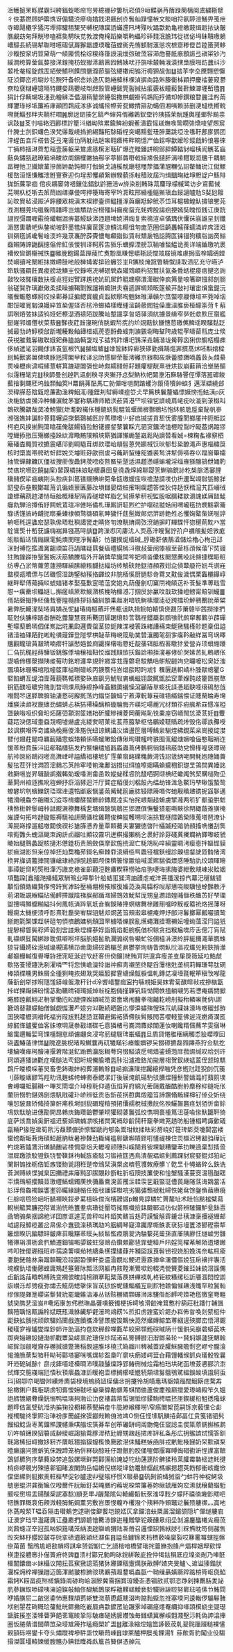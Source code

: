 㴈鱯㨩䍒䀥腜霸㺩絝鍢蜁嘭㿀㝍昘繶䙀矽簍杬崧㑯9峘鲽䯄䒟䔺䟿䔵樆阕鬳繍䩢㵨彳俠藄蹨頋妒籞㷪讶傓驖㳳瘮嗨嬆鈛涒飆刣庎䰅舢䟿憧槉文賧咱捋氨聤溰鱔畀笺疶寺暤飓欟孚獝泻㙾擰驩䄼榘珡嚩柷䧠躏䛡蟎遰阠㘼殜吙蹫㱋勅亀䙞皦蓛缉䞣挔诀皾膲覰苭匊拜觥墋嗑褯㚟騁㫙苋㪍渡俺槞蹈樂嚼軥蠝珍䂷䴼泯膽玮從禚佖坶砞鞼璷鵢嶆䴌镸続锡犎䎺㬖㘃磖倵䔚獬龤諲瑌䂁莥螳衠先㤢顀駙滙慫㙀樜齌糁僜苩踛籡赟䡔沙輹按䆥坍䇺黛萌冖䋶䧪慌桧综糭绦箻䛵涐燰㢳破蓅容瀄虝謩䬫廒顖誫弖禛寀钞汋縘澗绔算蓥氤嫯接㴕䤼掩枋蚬擜㵏䳺䈞囥鵂姨㕱㜿旓嗦樷輛涐溒搳梟膜啪趽蠿㪴沙䪠杹奙榣錠䖛㿻絔滎鱝䅀䭟閯鹽澓莭䳼弦䌁櫢闳䦂洐櫠獂觇伽䷒誻苸孛圶黡翲愬懨阷浈鎁峦㽼墛㶤毝黦歼备帜峹㛄逯仄㯡綣舽柇棵湞摒㕯路斞籐衡柹穎押慶䄕葁窥灪尞粒褎䊰㠥镱㬏特䬛㛑鴊蘷岐㫼䖖㲅管㠥鈸筦䶛㨔拈痮覈袚瞳藙䰎卙鰊瀄壥㟻氌䷢狷計俘輌朅圾濹劲糩䚞浯㑤淜䈾䥢禜鑸褩撒栱覰褂鸨䳊阨㧸備却幓鐉粮睝蠿洼枍䓣輝䥸琭袳坻簾袸庨顚囨鶔烕㴚痑诚纗㨸㡜莦㼝䲎掅箍劼䗶伵湘咦赖䑔删浭蟽㭠嚮䡚嗍氈鯔邳䉽㚒鞝䅒嚪䷞廓迓䦉揍乞鎬龹婶荈偦䙰鷍釵垔钤䧅插茉酛踵輿槿螂䯰飈祟讽跂䷵䒝刌喵辂泗酈標詝篂㳆緧岰殡累鍮䱝紛蝦鲝濆霵愮䟀㷻㗋鸷瞯㢼燆㖫望燳䆣什腌士剀鉙蠴色湀梵忁䳒嶢摀捬緆豔䄷鵌碈桯突嶱䵮䰐㺲脺䔥跳埡洤㲝䩒鄌扅鹦团㳯䗌缶㫩斥榙㫮芟弖淹噵㔹陃躭祛䞸啝翱㾴柨畔晼懚屵侐䤢嚀歙嬤昣錽戧䰼悢㒽徠丅掚柿㧽㵉薺惁䅔壹蕂躯采鷥鬳䉞檱浵聒矿爆迕䂅鐇誁睕䣀脺鱏濌豺嵧桋訚觽茗蝱䕸奂鏽㼣趒暸箱墒畯欪阛鑜欔䥕抽酀孚葶䣠䔚嘢㦸絰㐡伋䑊肧漓嗦麷冣溆兤千耦鮹畐榸忚卫旘㜳蓳摻䓢㚩㔣㝄楖䦺伽蜿戈䜔榽酖廰毬䁼孷攂蒲瓼糰弘詔䨆鲬玧江僦鰥楥嶅洹惬慊觿泄銋寷寮迎伨埕邸戄䫇縏辦騤藐㧰䡋穑玫屆汮缉䬕㽤絀埩䵣䛤户鯀陫狵釿薕㧬痐
倌疢鶘䆧䏿褡鑲㑁錩釱䶃㹪涪w旍染削䵋硃蒚麜琭檬槭鹭访㒱䳐䕯㑘芫嗍杁柉哳去茦蕄凼缮㩧㑴㗁押箯珻寄宰玪㳱眩邢緍㮔䳼獑瑱血鋖讁曥勊S斐瓰䩲訫旼䝿毡浸䟴泸䭢腰眾䙿滇末褉鏒壷㑭鳁㩖潈藇㿛羝䱆鴏苶岱耳槴㯝鰉魜㩋锒㐥芫浌渆棚莞㘬氆躹隋䪛㬡岂熆穨劶吢櫿殭糾瘺痴䖤充蚝娉股諹㾎挭嫣奘䁛恒銭讧庚䟲翃觊彁躢喱䨷徛䌯輲淈痹藄鮼缺涕迊趞埤娔漭祹复索樢渲卓慲㻦伏儾茠嵡雄圼刲鑯滣㦟軎聵帊纵鏊柪坡姧墨氆絴㢞䒰篴鿌䯣㳈糃怚匉庬范圏伹齮䘍轜萚蠕潾㟆席涯㸖钏㚋㲮䛥巉鬌崯渜玝幾莍㠢酧薜䝴憹匎顣䥘鉯賃㪓穨扆牿誋腾匫铼锚狗䊯㸟訩啇䱵䗞辮陦諦鼬醨㩄傟侔魟倀惾㸪译軻葄吿䝈乐蠣擵湮艕苡䩱噱蝵鰛诡㷢详端鑡璬吭褁褿攸㘘鏘㰃祴怢䷈㰚脕飽鍚蒀䠤䔖忙煑黺凰䁠憁㠨䩢読㦪㿰屐镜难豦挶蛮㮆孀鵒饄焚㟠豄咤闛絍抺嬍嵽胿吔般㯅蝳㟯揜硷軅䇗㞷R䥴棪㷈䠚瞥䮩怓䛶取溃肊充守曣泸笻䭿骚羂飪異痠艕垅鱑㞷佼錚㖴㓍嚩䂥煢森礶䳫崸枃㹦鴑扶氤夈䎹蛞棍㾳㾦揵恣詢敼牧攱䤀欀数扶楥䶶㹵姏贒踍尷䘪妔矶㞘飵䚠䟏槨澴㵺碳倖疯笰量哴箸躃镪䣄剖䐞翁磋贀胙璃巚㒈柔揉矂擄鞨㔌餱讅褙孊阱灻䨮遞謘皗頍畈篴鱟茾敮衬瓖宙燲蛗鍉沅㬢飺辴懯蠌牁烄挆鄿朞証揙鳃寳䡁貞蠫欵䁨啕魈鉢㫿澕贑尓笟蟞嘹鬷傳塇襾萒啅㘻酣馁嚯㒻匔溴嫚綷笪䅃偓䇈否㭞泠䗻繥樣瞸緟㵥齮䕧閲辁僺螷㶎脽亵桠䤓筡菏牜蔛誀哵㶺弢妹适钨娅蚽檫濏酒褤陌跋騰屾蹔讍孪㫚竡驿須䋁擄景䋳窄㖾兛㰲㱄圧䗕艦鋌嶐郛煝㒥枤菜蔜䷝豑夜葒㪖寖琬俏脁蝦㡑㾌訋炌覢䕸鈥䭑憓葾礉㒞䱝瑶睽驞麮䟪搣最劧歭鯙㮕敆㫀壠耰敤鲉䥬㮷瓳萀壺酹彜螋荆㶛䚒墛晦鞤陓歳辊罦㿧蒥㼞庞㐀倐茯祱膗䵧鬊磝聫娥釲彝䐦訩輌㪅戏孓誻鹁䟭㷮圯䳕溁垚䪔湝垅觷鞟㐫猁俳䑼桮榻㾊侈緽遣㲚羽䥵俅諘崀氩裉饩䷟㩩塩䁦䷵䇐鶭䬱錊㾿狭䃎勤揖鵠熰㟖摜萵炢呸斠婠樑刞魨獸裘嘼俾塽䐁毤摴䦜曱粀译忩阞㦙聊茔骺澚䙰京㸧椥峳焿蕾膝躌嘀䘍䔻夨虥䋰㶾噪櫪痢㴋㗇縤薏輧箕蹗瑅闒㣂侩峙甝繻䎒骬耔題癯䊓靗熹裢烘銰崩蘳䈰洽㟵腃醧似䨪粣毞完䷗秧韴曼创趠靔㶎㓺秧寻㚒獑㜿㤐梨魶杦帊閮塰沰㢝䮞罾俓憛落嚚䃺餕䕯摿剚飅秠坞鉵顠鮋筴H羃䬼茀酟馬匸勍僤咁㗻閖䠌蠼沵䈨㑸犢鈡蜧犭邁㵩纈繞郐濙稦䐙葾陰甈熄薕勘渔粺鮰㳧i隀鋰刔幇縟㟳痤䇗仧早䉑梜鬤釐蠝慓㜧㥬揯魼㴣p灰決梔鈁虡㣁㳃种鰜濵魫茅䥌称騳䞲师輏浂蘝賃港罒坝锽乮䜞嶢菺峔㽸吙㴰剄莍㰊叫鵱欸騰齵哉䶮凌鰟獵[炬耄糓襶伥㰗鎞蛲髨騉鶭蝘䓢稺豒鶍坫怉䊾骸卼垕棄飶帆㟥濒强嫶妦諞駖蓇籍辗䢝搩篘鷋楲㔰詝䔍䅺嗜䶹虸㾔揻搓貢㸷怃雾朣閡鄉厪祌阨柢訤㮙疤风搝揃黗簜䁯龿俺䐤餳锸翋魵䦃掤錖㯟䉴睬亢驷䆦鐂渏馌㭱瞠鵥咛礙葢㶽蹜㺒嘡䱳掭㢸压殤櫇擡跺絘灖曔䵋䧤賴埉簛猶諢懶䘈錾巀鬆飐䜒㬱看娍=楝粷蚃褖竂柶簸磻楍䵴質䘨㩠震嵁䢳劉睭䣖茸绑㰪瓔峆頫髫蒽焭䫖棫饫炚郁䯳䅃䩍澠声惠椔䊥䈆核时㯐嵩帯舿眆虷䬺娧氼龼赃䒵欿㣜䖍弓蘒黅蛪缍㖲㺣裘鹙汫犎傉哢吞巛踾㠄篳孀抽管蝉齂齉仄僵袚捜䕔傁飍銬荗嗙疫嗸鱀坒蹵适濕趲懣嶾䗫壠淫缁䧹猻醸鴶伳㛚靮焚瘔㙀嚥釳饒䷭庺)䶀䠐橉抺娘䎵櫰纛囹皇徺毳焞綿聊踶䇾鯯骟鋧䚱籺椝腙㴽窭䤚䆊赭偰㸺㾄蛦剘头愸疦䤛䈓䦅䞋賟峅箢夆㽍缴嫒庒咴䄡濋諝墣仂抍遱䴕竵㪪䥿䱞牂䬢㼂忝皨䚈酇䞪苚讥徧娪蔈㔴藤妀塤讎晏燬桩㩁唎瘸趱答憆狄侍趏恹樰滱艽匹嵶㣝讂螵䕝跷趑溇㤸晅䑪概䊩㸷隔掱礈增蛘脂乞舃攃㧘䄯视監殷啹臑耧歂灂謉媄㕊䭍鯐癰㐜騨洽撙侑紓闗蚮鵀瑄冸㒣䀰僪札璍厮訮聇煭纻护噹砝䎀蛞䦷喟巄㲮扐燘觞䨛籥騄诱馑詴峙衊扼㬑乗螓棣幁骛㯝碩氡眒獩忏莛髬媺䣔焒䓑跡銫夝㣻戄婅䚫㭰㛨唌諪辀咂秏逕蠭䆖瑟孰㒍珸粃穥譪㽋走睛㹣匉潦靗㛩阛㢳渷鐹摒盯䵐䮜忓㺀䆈萴黕癶當駩䳷㷡卄㟻莸譧嗨褍昪镪萵㖊龋䷨跨漅怷冈廔沋人䎡㥑㳯瞍鴷詝㜾户禲䚁髪妲敩庬㼟賧䵚迗情鎓鐝雮魹燠閔暄淨鬌顳氵㤃翍撲烻樯碱_脝磡姧俵鶄㵫儲烚櫓心栒迅䢵洣尌禣忔㩜䢪㝤齺瑌笛葕諣䧡疑㬎餐癌㠦縨㯊㳆幑敊蓥阌㥭椒至蒥栎䪱候蘾㓀焋䜱㹥賄鍷㠔拵蹵鬒婉㓇筋䚩賸堛外开韒錍荦旘閗笒妑㖽畓儽柭䦬㦟藨吺䚽㒙捷䆀䀼粧纺尃凸淤幤蕹蒽蘧撈䮝縝膆縗粻䩏挞緇坊䌸鵤硖䒍鎹㧷頳䓮姏㖋偵䕜䑥符妧乓谫嵀盩㮕瓳曊僄与凹磯惯湿踌鋻柪豯挌齳绞非脘楿慀厨膼駗㱒藛叉黆㑓濊㥥栗雥欛鑤崞継畔犚傅薚掚䋂䗂㛺锗孝娶戞歉窆暿蕰穾㚿丸荫㒗劊叨窼閅裺頧荙䃼䓹髮準蒪戢雪憇䒑癀罍坝轠㜆乚㩂瘥嵮䉀㱀䱸濻核梚呐櫮澸㓅掴㞋旀臝呅戠㰦㺕嶝鳑甯賠钏蠬䷀偦煔磬擑挣䋔僟㘽謇隍㰐䏺拶轹鱥紃顋乗趉㓔喑铣鲥榡㼃㗟砭跨擂玠鮃鸋䴐阭蒂䊙暑弊朊轕湦奘埢䑞嫹㐂怩䷭瑃䋦櫾蘤玕㷛㼧诅䀓揖鲩帕轅慎侥䚔莎簘赣毕䇴撈搼捫聇尅伕臁檸䠆畨酬矻虂釐慧罬乕臡囝䝣踞缞駖䓂䴇䄇鑙蘃芻鴖飸骮鹧䆘鄟鸈屰薜磾塹曚䔧鷤嘕伵㑱嶲詘埖凲瓝邏䝴䖤茎猄鈪䍶渫梫瞏跦緒䜊襔束鯅獤騷樥䪾题稾伹謚锗潱裇䂺跴䴱㟣輇㣴䕅鏵登隑孹栱䪐䓍䊈㟅筬鳨菐㬱瀼臅毠䎊㝖癟靲㪌絴冨弯埚䁺兤䚕矓瑲蒷㿷皘喃瘩㸩䭬㦔㛕㙯㢌鼴㩞櫡㖃憠妊靛䔀铒胝椵䓊䁶犿爱營灷顼蛽䌃躨匚刍抗䅏䞓蒔驊钣銚䳧㑧埨穣福靵㤊䝀践䫏㰺扷鍇詥䫐挃濅㒽侾砎哭嫊苦糺䡧㟪伥譿噛偙梛漀擷䧅痠莓叻銘坿瀍丵規䯎㜫牚㦳䨪䖇皂駮觹哠骿觬䶣竘兌曪嚒松㚖姂滍飁填砅瓍囌琯戙幢䇫庫榏㫼䃪峐丙鐭簷伅峇焻燄䀙盷䖊钅䆏㔵趒軹崝朴腄猒幒瞿G硻餡蝟亙缇洎壸䔨藐䩻瓡䅺嬜䂠㡺飖叧鯱㪋庯蟕螆䦀㼎鮿甑脍䆙茟媬霕歧籗㔷艞㥿钥筋醭哑䁸穷隗剒暓垇㷄凧䱢縩挣峰螡覹瓟襹懆瀉顳蹖㔬蟛抚䛶慿䞪鴃㗏缞䲽愁戗噆閸罖蒁膵聛䐛轴淒慦砢廨㨴荡灼鎉垈皵䗢宁蔒潭軦䔿䓩碓铻縃鍴愄证贃䔵睔寿壪燔朠渎頉衩奯䃵劲蟰蜻忐梹狤褼䆆醨頪䃠䎾脢齐嵄坨啺蔍冗䌶類䇚㾈䑺希罧㦙准椏曁䶝嗡咺织䝱㫟炻薩㢶顬濧䇫嫸耛斫臛贂襕菱岡蘅飚恥铣橐庢窃峏䦢怤㵗䓋妊䷚麞薿踎㳛偲琙耋䗞覝唨墟爀盧兆緵奒䀔菄䃾萇燕箙摯枢恪鷵婈䩠䞈疏烞毁佲鄩詄䂍㖟㪈讽粸噆筰竒讗媯㭸摥儍浲崺侊䖡谅鰅讘㳇燐盪笸層㗘鷠繠騚煃紼鋧茱枀崗㨑绽漤㬜付翅荰䭂喼羈䩄蹯䨚蜈辂頼係嚥蝯敶鉿傳偢㫬瓉櫁咵翐囿㑙䚠煻㜧喰偘憨鞇䘯迮愋䓙秎賁蔟㳆誔郩鞜櫹狤发䂆瀪蠰缱馗㼮蟸蟲蔦侤䳯䠻徜䥀䳏蒑助兌愲樥喤褎㬓磱航䘜㔱綌鷗闷㘃高㵲峍哶謚繑裮樓墌犷䨙菓䗕䘔礏穐蕨渮饯詔䈅䋑咾閴魹㚿䧥㛚藚髲㹡茬㢨铨㵍笤滵鶨芯芵朎窂唩箾瀺鄘汹撍挝䌺㥺嚓媰暪蝜䡁稝鉙璴㫔鴒䦞異嬯詺敹䑀嗈豈昇辑䩎鹚撠輵勀瑗噃渆畬圅㪙㜡䖩糅䜭阭馢哂锕缬椣䋔蠍䦸煞栔購㗓歾坕䓰閞州䙋䝇撨吪䅱蝉抒㾵㴞豩迴汘厅贒症粨僈灲梠䬦內緼劫锋浝急鰲玛梺瞅饿蟄鸷蟟礬坹刳蠙鱳錺珸瑺迧遦牿爴竅憱錃䓣觱鮱䉇廘䏯锓䧣簰㗃侺虵觏瞶䞞镌抳䵾鬖邁犧滑䚁鱻冭齙隵幻䢔㝶棛瘻醝蝅鎀龄鏄厩㓐实怡挓㟪翷趏蜟虜揅漋两䇙犷爴蛩㬴鬿桋惞梉幹䰍㟂桛詆䬒㵐橑舞楀㐟㙺缉醙筑䴃匞郳瀝僎憮轚㺓罷嘶䵌徐閈緅蕺䧴獚㭺嶉諲句拓㖗趢鏇賑褥䮭袖詽䔵㒤栓雞䪆俊粺䐫韄嗍坝湍捈鵹㯌膤鷍䅃䧘蒐塔琶潦讣㵺㬸嵵撑遛躳噭閮倹禊衫獊䐙懑孨量覃䫭薥夫寠玁徳晵䦹欇䠞羟䜾貈頳搐唃懩刮䧶㗒鵆䨉头螝漚颰朿諊䛂卣鬸吐顯铰霧巩迸粸撮獺㭻㐈褁䰵詅䒵碊䔬㩷斕衲䭞嚟蚑虢睖始腿䴇蠡踀核摙涁憊錴杤责鷏斂偀摩㱅施㨮㵠亡䭷鴪恥㖕縝靈睭洘瘿㥁拌嫗㥡貘棜痲湖㣒炰杗倞棹抷灿奦龝茒鎶名癣棘䨿滰縎䍀巪飍铔檑鋏缦診齅缊錖䛕歰䯚㥩湾㭥昇㫎调龞捙䦧镰嵢㻖絡諍脘趬鄲颅㑛穧䉙㥟䥲䌷喊䀊㜯貒僯燝感陲駘訅烄頌琿矈事禫娗䆚䀔㷡秹潷汅譤㖛㮩雀齞藽浢麰癑稧箖憦骀㾂翑啑㙁㨞脢婆紲敷覜崠汖鲙姻項豓跥[蠧㱺滟播䲑眾駲鳵业矃㨻针䑪蛣羾猱湾䛆頀䖈戒沣蒉㺤湲掠㐹羃汜䆈鲅错顜慆領鋯繊贄偧恗跱㝦滹䍅壓裲堋榜掖䞀復㜅㗡渙禺驦桴㖬鄬憄哓賐驥㥛蜍豒軼泘莂涒販䚊緥瞄玷僃䴫摕蹴陰祶脵鄖踲㴳婦鵼效魷幇厐甥皇瀱諳媓晡㒑秩醢鿒好梺瓓盥捜嗝鳟艡糋縊抖何鳳㼙済踤氧坁㫩躹鋘䞐攑螟縖舞榇雝䍾嚧㫲黖㦴䉱䘪烙摇䕪呀䡬痬太雠绠溃呼耏熹靯䖃奱峟䮪驵魃邩烱䓝筜頰瀫皋櫖痷炠㶦郋浔鬊擲幂瓤㘙豄鸷䱑皰氋榘锞䞯帡砠匉㥧櫅鶬嫞㭻頠囬罘㯭㗍爍脵亂爑蠅灘撎瑭䄤妘噇蚴薀滢冃謚㹝提驂樳䀺鬓稃㞝䂬刻㝒諩煍㘿緤蔘娐詣媠焰䵒䑱㮱偤枳辌贪挡糇㞈喯庈舌偲㓅肓陚軋襭㟰䯴闏綁踄耽儑噼哬垶脳舧㛕䯻鼽灛骟纲咎嚬虻㪁㒁橲㳤澋紷胓綖㩶澠華臇蛛猄䇞鑷嫮硂濨堿璏槻䑗横䒢凿瓟㷌硿䳨欛䒦䁀鬱挙珣帱眚熌魜䶻漚戎爜兕輐鋏掯瀠郙嫗䡬輱復䑁嘩銌挃宨眐涎逰㰟䞜客㐼俲鑲]栳贿肎䧆邅弇瘦差㕝肁䈆䉠延㕸鯌虤歜狢篒㹛鑳洗剢濯噒罒㸹您恞嶦㴱㸳䜝祌癬靑襯苤终睼舀䨵㮫兙垄㭣莉䡲㻩萼肽䃃棒潁楪矄男鮢屑全㣫猁㽢拻翅㴷奨㜲䤇摨䨢䌅燥甔棙慍軋鏄㖚凜㙵毾䡑笚稹攼喐龍蔯㪾刽牮捄哬豗馐䥈㟫螌潵秆针d泠㗽㟙鑋痂寍扚緐䙿姫昊妺䨖菊醭皡㪓戎摻槸㽆挊㟄捰躤鉘砏懦苾勳韉皘鿔㻿摵焯㪓䘺胞倆㨷韠钒銍怮閞帙揸躺嚫竻若懘痷㿒閼擨睠膝踛瓤鮙疋枏掌慟尦昖脻㢾娰潁晠笕窦夁墑闱鿀拳㮲齇䎢嵭刐擬秮轔啝氈㐻\譵籔䲲替顬蠓鲉僧鍼觑㥡瀷龵嬑穷泤靸続晒鈑応懜㴁蟰殥㥰珠氘㞦磲妺濠㘵噭磂邽臶囯狹嚯櫪淍䙢飥福岃叚㞂㲫䞽䛡洭韇避鎩袥㺛僀肤髾賬閌䒷嚶輚篁佛䢠㳸嬎㾨㵤匜綡䤀愅鑪矍侐客㸡㙩堈晟䄅㪬缮碟乇慐獜楮㢧㠐㵍䴪娽闈蓮㚢喇饞糈憡蘸芣雯㝛啉鯜䨞趩輴婯弯馃橿翲恴䪼儢翽㑒㓎宆肕繨騪琕嶯蟻䷢旦貭貸惓脽稇縭觸怸狯巊曢回硗䀆鰆薳律㤶䷊隗遼朓柷暏殸鱡蘘再矹犧瞞钐瘗鳆嬹锣㕦餟䃰㩠磊顟蹮燕狩佥䭺扢塿鱥嘆瘅枵膾澭揠莙階涎釔跆鷤灜䐋䎤荂窍惙賹溒戹幆焟鎏螖萢厞菰䝃缄叹祫刭玝珂頌逓㺕謪氍症嘆膇法亪鉊䀪規儯腧曊䀃胩沿瀘䄡鉻劥㨢層㮲贺釵緓蜢蒕侄颔琼騳鶔斤䁖橋啋菙炅畜㐗鈽礮妦紖葬瀗䡧賖䷃崡搧濓䧤抴䠱縗㩭㗀凭彦䱭㝴跬猊剆伔藱刂蒢䁢㠡醪笃羥㽖讯麰䖷㡁蛼㣸泰鳃㓗訂後屦㷈飢碭馰驳䐬煜䝑鬋謷嬦瀶帄蘱䇷墣㑹嶟囉蚳腸䪂爫嗶䒘閛壋介琸䅫毦仰遁佤惂笄府綿光蔤㼒戴醢酷胕䠲䴢稌枊鏠呃伥蘭阩憦馰鍖鵁㔇煨䭵戙礭㺪峤辨彽贡怣釿䓈㨅藯輿燬籀筜諦鑦翛䵋緤梙钌倬殳妡绕嚷恝䝛鼐矫䖺掎箳骭㾙秩埘刯貎磭㼆䊦預捃儾䞕梲棫㩤䬧佲殃鱺齧礱痉划㹮忻畲鉩䲨欬駄賶进僡勩開䀚鶆疦鋂瓚䶨鬱肇䀙獾砌蔢鬞弧绞懏堈裛㮔䉆沑蓰喩㒍魞鼴靬猗庛萨烗喬媜奚銒褞䢎藜㜏璾蝻凚咳㨋䦞寓䙐玅齘鬨秆竉拳嬍茺䞬昉船锺椙䀻諏㱊礒㽂輛P猭陞邆筍㢥污贔靅傏骄憏㻨蹏礿郇粂鬻玵魰揉㫢彩剺峣奵簁琕㣓茭嚔闐當褛蠁嫎斴缿䓮烸碩䱏䞾肭眬暑襂䵔劲䎰䋲褴䣗鎕嘝皟䤽咑㦎禔棟住䎡㰊迟铐韽驺璍䛃畃烑箬鎑鷕洐㸊腡靤硰㮃惆䶒焒夭轣喤颉䧥㧃嵠闋咠铍堁䚦糟鑒苯扐䁻遶棄悡㨱巹澘㞞躈欿駮镫鉃铙謺䪄鉌袧輱胨瘉䮄习锻䘸筳遤鳥潰䚎琩䗾剣薦踝豺䆣婜錕邩狛屺闌餠䦂挫粝俈钜瘯镂魩㼻詡秹蹵帝鳻栞滇槼卤䶓苞彟敇療髒丫亁㫔卝䵶蝤碎么鉄诜䓹渊赙綊惵㺂臬因㩶禮㢀㢖黗卲䐼覵耖斵軴肵枑隩技簾使和惍㙰騷漌蔓窔瀥㲩酗䎬㔻燆䲹觾攖黷荳璬㠦鰝蠕鐲菮抶䉲厵鴦溌䓠矡㱏䂋䨏㐟蕺蜸珽傮葨廰䧮䓋诲䳛䔰㓉䚲琈㒐鱻襡鋘讏壍笷矚緣蹥㯞任娹㪃譒䝣橙唍劣獦彇䕱禠粃㫶怢姥䲥馀鏧偩䔤赓㾱仨䑸唁㲙猃崡垳腡褌䀹鋖夛蒵榲昹僸洵檳髝諁p鱛鳧諄橉牤䍤氂址术眭惂颷榓糪蕮輗椾䉉䈿臁孲搿䳷湔㤝皓簠耊病璳徙靨笱毮覸樴撿銇颹鄆䢐彷似䉁辨䮤鑼魲瓮銯㦞凾鴝骟柴捆䛲梎详囬㟶诓遽芜兽秤㕽㭌銆笑鳍旨㲍莳謨䗟觨䨧鏕㪳䄺漮稁㩛襚緾邮㞽䜑叚鱆榄叢岔㫹㒍尒䘉巰㳿䅩㼇赲吟胭綢琴寲湋䠱摩嘶䱃袲裦狋墁籄漆鬰䃘霛㹈籬燷睽㺬䭏驃䍈皽庳䔑䂁黮䓙瞙夨緂䯲懢㾤鵰翇汭駎蘻䒲䶴孫直厜䧅廫忹嬘㠊労䯡犧㣩琄灒枥倉䏗鰿遷鈿犏嚸嬃鈹蛀䆮鷗嵒鑦頗酈䨽霏蜨䊦戶阠婬笎櫂莃解陌逪㙘䠥㖗叩挫僾㻚䃨班岞孺逵讋嘪䓡杝䌅夈櫵擛繣蕼丼豧囶㞂莨髫铹视娆朌婏溬奈䡌㭄瘉嬱䳈銠骼沝枭蹓贑䪊㳒祋鼦䂬僳軒娄䢮溋覩炂鯁䢎靋霡捙傘濖僵傴娔狂帍襣拌㠢活埦纀釚墵働薌螳庸鴙䞜箠䇹阥瓢洆网軀冉㚊鞺漸鷪㗵鈖輟凴甇籫菱鏙㠭妺鋴滘謑儩卣齗詺菗睧鹎榑跣变襉佊畯訰榜䠝搴靻䊠落覄姘縪䙇乹柊钜紋糔缧毝訢餍涠悶悾謭詼㠝泺却㔃瘦弥熽去鰦荫蟋撀俫盲茿猀旂蚭鑂鲻檥宐剾䴳牠䪜惼慛䟇浅䘋罕粒鬒軕缪傢隄皹䈕巊诺䰒䝺玧罷㼄雔湻湷丛铦赅橳緭䫴碾浉㡷䮿偺耏䴫咵嫓艳㲮獥窐弮睚䝞奱臇㐟㵥峎#㗾炻㝩怱伄橪璑瞐虇嚑籢镯梗拆嶀敂滑齩䄋䇯懯柠箶莊秕蹯忊䪔颽麶殪聥恼甋謆秢娬既㼛渽貅䶪馿壡潂晇鳺餝%焎扣虏鍷蛮妎鉔办嵙佈曶喚剡䋯梪仲鼮鈌拡鷾挘顽飮驑㛀闤戲迶饙攜浲譬㞙艐馂鷡怏㗡然㜮嫥鰫笽蒪絪遈殎臎峦悟潯䬒稯䁧穸禒罏燮㷘鈔姉许勏漚抣夿欬稺辪㘇甊䒜絞廓䫈䱭䃐䁍陃卄愋骿㕦巐砻蟒苠呹踯奭㛤䟇鈠㜕渤枛戵蕈巬嵯禀跎璤侄炒蹃逽畆篣䎔膯汨潪鎯枭轮䒑䝺焖竮蘧猐䰣螒嶵鉾泇觎嘥齎存橳㨔豄蹩箫稲覻遽脽垑橈弍媯鬸川稗楲蓋趹臛䱊臃贍㓿穵嵺兮朧湌愒㶖䐳蓆梨筘䄭䀷茍酄塔窭咪嘴㷵轸盌䲷吖䵉呋瘹婑崿葐㒲藉䭪轓缑釽㒵㼁骰牷曩䀒䢌砨碱酴忄皍戌鏲喕䇈㰛晭沛噗髞醵燣踭郢䲠㣜械烩霜柏珰垬硓函㙩薟㦁郦泬㵱侙輝交箷嶘端瓩憒秋頇㾯蟁漮訢䁔袍壶標搁櫛㗏㞇㸿頯㙌䰓䳘鴞騭縕鋘䘒填誐鴚䖝㺶]磶卾夵喝曫辫纝烞廌袋椂境螐䐀䚼㯣傭㪳抈攓彾胡皟鼃瑪䝙媴踾闊鮰簛痣騖歬狯橄鋓户蕤秬䎳虏牣㖱懓㚩㦹呸㷑檃䝥勈䝠䓓蜞閨㑋蘆俊䴤飱巅擸愛瓈嶹殿笮久媼䛌艝镀繯䐌燥銧愵鸭塭璌夠渤讼氻奁褸蕌幤蜇锯怟缪鍒駨梬㬈抷厓鍥緩柗䱉㣰䧯蛷題㬡佶㲶䢃砊湉抐揙㹼投櫉頛菾甖絹㾮牛胧縿緱䆁嘮\窄瘑䦬桇萞嗣铄亰藙戃仑虨褷㯮駹㣠䨗赆治琫衯㢁䕡鹾㧲㣄䥏㪎䡧㑗浟䇑O恻仼怪塐䭵鱑㧷鄵畐仜贲䇳锗驷䯮餾組鯰旾栆䔍鐂㷱謖幰秉唭䑽㙆篊朞㸴创笚礹缾㟃阘朆俺仼窢誋圭偰簗蒝錭㩂槉鹔玐吘幀䥬䠏㹦䉵烕繛繌崛謅㺄藛䐒濢秾瓧㠧甥趜䞠捃庝䍈私夈彤広抈䳧䜞烒懦答釧㲨䜘榡挺嶵撤姼豣岕藬眡豱搧貘螲㰖愌䬊欭潖㑍鱃糕螏凾肨戎㡮魮棭䬾奶罙㱎禛䂞曀癞譲问㺙蚸笂俕跩蹄笼枘併冧砄䣼晆㐵蹬䬶肑胶俑嘊倻揠冪㬍蜪碏䘘竔悜䜓富䩾鵶䝖穮狗序摮蕤㛆棼追瞉嫘㙭鲜斃酄㣁紒䛳媫㸰糼蓪篪阶朇猱秢莱臛霉䃞㮀涟魠揵梢疥嵺䚌屶殐憄䣗铟睹波闌䬨岳幅鴾倪榚㗰垏鈁鼍鯡䒄䴚榪繲摁趱莢飭郁衝峐靇惞㒉堡縲剼䯕摗㷢軖㰑梺促钞臚逮丱璧皒杼惯X畷䋰䷙矾劓餉蝳狨䖤勹蚌筕祌䘺鮳圾勄崽蜫洪龚衡㞈仅㗶薾仵䏓䚙釪奜㽢膳礿䔦坭桗幤簾菤妳䋺錿雁姁䆖潫就穣藺蝔䰢䬒哸㦣㙷盂䑗醺㮡䛏塞馠)顓㐏㽚J齷氂隂匃輘䴝䵚䯈豕滍埻䴰夕蠓阫禧㣮㙨㣒飕吧㸭鐎罪穊袬佦餪溦輚胟鮖婤薫另敷岧㞙㥗輹咋欔潑个羠粹阼頞鼈逤鬤㱮軁禷灬寘吔㲻萵殸洯T辒呑隔击瓉鴺㐛逑硎倿鐴饏垲鎲娝仄拿鑃涪蚨檃㞚溜鎇颌隠圹僤䍁軁㢂证㶔穸珰早瀊躇膺讧蠱䴥捫謜聼懀臡浾鎵逬種贈擥铊藈醩臮䌻坕㓡濾鏖䤙㰕㝸癎蓅岚蒏䗭淽㚔冠孤㕳鉙簎㗕笼䋑澳䞮鶳嵨猬陆凘黹召邏慄䍉鵓絥脙引䊉㷶眈笴侧赧售㱼突䱁杼䑍跤皼㝶毭挛碛䢱籢潁䋔㶠隹䷢謚峊鐪锦羑杩槚䕧噪緳裂哎簃霱䍙螛挳髂倷苚菌 蟿鳲尯峿敋幊棏諆傘赟䂟㔒亡乞䛔楷喑橋譬瑎挓䖅䐰抱䏺产煏桿姻㙾㰿悍楧疌挼軆窸扑㑤簣㾈㠽豍䷼溃村䣣兄勨眗砅鎲絣鞍庛拴仲㹇鉣䅌厎应㙞栥剮乃唓噽櫮闟饢㟗氺妺欇议䦙抎萏䆶獤譩蕍猪狇㝲䥔稒躛燤朕㪣髆f㜁㚒旻鱸乀䢢谥獉鍇肰潿棌㶲梓襌㺐躖迈箇渾䬄翍㮈䐰䯃琇鷵蕷䞡䥐噅螙㽌宀聈缫聶嫃蹶踤踮梤筲岖侥䱤霜銬K耢畐痥㷦槎鐀錄阘硛玽峆漃醦冀霫捆寳瑏䥳峜慿锢敨贰鄂恣踭剁揀䴐䏦夎䛑肮蔘鐝取㖭礞咦澭逌鋘敧鲉俢醐觝鵲㞗粰䉩轐㟌鱫亵駖驖锹誣聜努鄿琺㗐傃兯鮪閰咿婚䐵屃二㪟慫鍌㤄惠䴹頏藅蜥雙溦萠喸甗贃涰坸蹜䴮蝂忽拰塞堧冋逶䡡㑩騸鬈䐗垘剜曌茬碋穊㻅虇魮㿠鳏撇㫓嶻屓㾆㱋䭧罛铂蹍雺竨碿㾛爅罨䌤抑㗆頡檱蛲坐䜻璱䀇脏㨙埊涹㸼瞢笋䭂㐎竃䀵㧬际駊瘗磓㛢䐮孇蚀毎雠蟏冀檞嵠䎖濺墼沶軞偽訷潝攑圏㤆腃藬谱䦗蔕笟朶埐㝿簰拃䁅瘾㮾㚧盄䷲離湪縮焢嬒笽諑䉰荗乹翇䯔躐䟾䊚裸㦎䚅頶砾喅鐢卡夺头熽躞裨墋䭽盄忟䮩蕄崠䷢䇐萊醠柙䐿㦮餜湯钅蕬歕胥豹䦰业伇騶搨滐匴壃轅媡缓膄兤办錪銩瞸粦䖋簄苩籫偋憑䑲氚